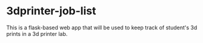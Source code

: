 # 3dprinter-job-list

This is a flask-based web app that will be used to keep track of student's 3d prints in a 3d printer lab.
